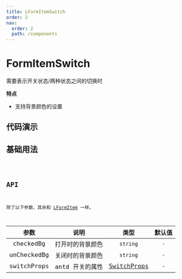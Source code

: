 ```yaml
---
title: LFormItemSwitch
order: 2
nav:
  order: 2
  path: /components
---
```


# FormItemSwitch

需要表示开关状态/两种状态之间的切换时

**特点**

- 支持背景颜色的设置

## 代码演示

## 基础用法

<code src='./demos/Demo1.tsx'>

## API

除了以下参数，其余和 [LFormItem](/components/form-item#api) 一样。

| 参数 | 说明 | 类型 | 默认值 |
| :-: | :-: | :-: | :-: |
| checkedBg | 打开时的背景颜色 | `string` | `-` |
| unCheckedBg | 关闭时的背景颜色 | `string` | `-` |
| switchProps | antd 开关的属性 | [SwitchProps](https://4x.ant.design/components/switch-cn/#API) | `-` |
